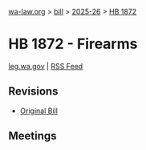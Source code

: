 [wa-law.org](/) > [bill](/bill/) > [2025-26](/bill/2025-26/) > [HB 1872](/bill/2025-26/hb/1872/)

# HB 1872 - Firearms
[leg.wa.gov](https://app.leg.wa.gov/billsummary?BillNumber=1872&Year=2025&Initiative=false) | [RSS Feed](./rss.xml)

## Revisions
* [Original Bill](1/)

## Meetings